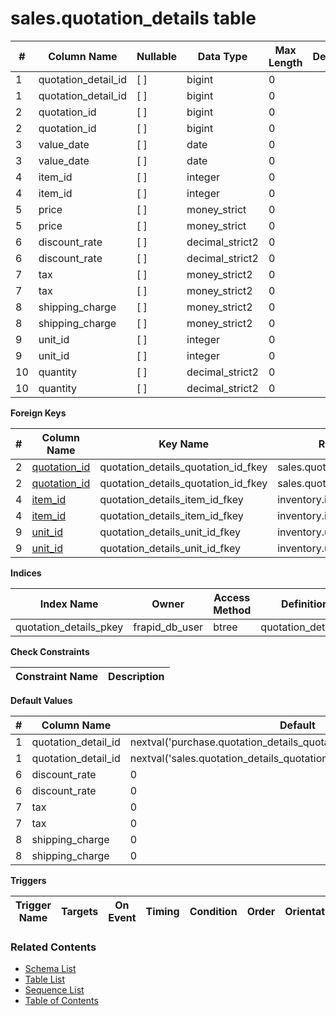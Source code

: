# sales.quotation_details table



| # | Column Name | Nullable | Data Type | Max Length | Description |
| --- | --- | --- | --- | --- | --- |
| 1 | quotation_detail_id | [ ] | bigint | 0 |  |
| 1 | quotation_detail_id | [ ] | bigint | 0 |  |
| 2 | quotation_id | [ ] | bigint | 0 |  |
| 2 | quotation_id | [ ] | bigint | 0 |  |
| 3 | value_date | [ ] | date | 0 |  |
| 3 | value_date | [ ] | date | 0 |  |
| 4 | item_id | [ ] | integer | 0 |  |
| 4 | item_id | [ ] | integer | 0 |  |
| 5 | price | [ ] | money_strict | 0 |  |
| 5 | price | [ ] | money_strict | 0 |  |
| 6 | discount_rate | [ ] | decimal_strict2 | 0 |  |
| 6 | discount_rate | [ ] | decimal_strict2 | 0 |  |
| 7 | tax | [ ] | money_strict2 | 0 |  |
| 7 | tax | [ ] | money_strict2 | 0 |  |
| 8 | shipping_charge | [ ] | money_strict2 | 0 |  |
| 8 | shipping_charge | [ ] | money_strict2 | 0 |  |
| 9 | unit_id | [ ] | integer | 0 |  |
| 9 | unit_id | [ ] | integer | 0 |  |
| 10 | quantity | [ ] | decimal_strict2 | 0 |  |
| 10 | quantity | [ ] | decimal_strict2 | 0 |  |



**Foreign Keys**

| # | Column Name | Key Name | References |
| --- | --- | --- | --- |
| 2 | [quotation_id](../sales/quotations.md) | quotation_details_quotation_id_fkey | sales.quotations.quotation_id |
| 2 | [quotation_id](../sales/quotations.md) | quotation_details_quotation_id_fkey | sales.quotations.quotation_id |
| 4 | [item_id](../inventory/items.md) | quotation_details_item_id_fkey | inventory.items.item_id |
| 4 | [item_id](../inventory/items.md) | quotation_details_item_id_fkey | inventory.items.item_id |
| 9 | [unit_id](../inventory/units.md) | quotation_details_unit_id_fkey | inventory.units.unit_id |
| 9 | [unit_id](../inventory/units.md) | quotation_details_unit_id_fkey | inventory.units.unit_id |



**Indices**

| Index Name | Owner | Access Method | Definition | Description |
| --- | --- | --- | --- | --- |
| quotation_details_pkey | frapid_db_user | btree | quotation_detail_id |  |



**Check Constraints**

| Constraint Name | Description |
| --- | --- |



**Default Values**

| # | Column Name | Default |
| --- | --- | --- |
| 1 | quotation_detail_id | nextval('purchase.quotation_details_quotation_detail_id_seq'::regclass) |
| 1 | quotation_detail_id | nextval('sales.quotation_details_quotation_detail_id_seq'::regclass) |
| 6 | discount_rate | 0 |
| 6 | discount_rate | 0 |
| 7 | tax | 0 |
| 7 | tax | 0 |
| 8 | shipping_charge | 0 |
| 8 | shipping_charge | 0 |


**Triggers**

| Trigger Name | Targets | On Event | Timing | Condition | Order | Orientation | Description |
| --- | --- | --- | --- | --- | --- | --- | --- |


### Related Contents
* [Schema List](../../schemas.md)
* [Table List](../../tables.md)
* [Sequence List](../../sequences.md)
* [Table of Contents](../../README.md)
